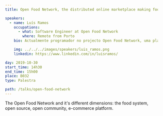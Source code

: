 ```yaml
---
title: Open Food Network, the distributed online marketplace making food fair

speakers:
  - name: Luís Ramos
    occupations:
      - what: Software Engineer at Open Food Network
        where: Remote from Porto
    bio: Actualmente programador no projecto Open Food Network, uma plataforma online não corporativa que liga consumidores e produtores na distribuição de comida em circuito curto (compra e venda online de comida produzida localmente). Formado há 17 anos em Engenharia Informática na FEUP, escreveu algumas linhas de código que ajudam os cientistas do LHC no CERN (Programador@CERN), outras tantas linhas de código que ajudam na otimização de processos em alguns hospitais Portugueses (Programador@Alert) e mais linhas de código para a banca de investimento em Londres (Programador@UBS). Mais recentemente liderou equipas de desenvolvimento de software na área do Digital Marketing (CTO@Adclick) e finalmente no e-commerce (Head of Engineering@Farfetch).

    img: ../../../images/speakers/luis_ramos.png
    linkedin: https://www.linkedin.com/in/luisramos/

day: 2019-10-30
start_time: 14h30
end_time: 15h00
place: B032
type: Palestra

path: /talks/open-food-network
---
```


The Open Food Network and it's different dimensions: the food system, open source, open community, e-commerce platform.
